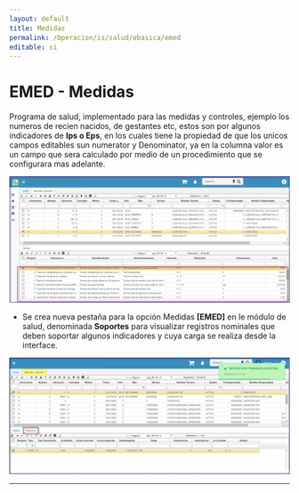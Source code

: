 ```yaml
---
layout: default  
title: Medidas  
permalink: /Operacion/is/salud/ebasica/emed  
editable: si  
---  
```


# EMED -  Medidas  

Programa de salud, implementado para las medidas y controles,  ejemplo los numeros de recien nacidos, de gestantes etc, estos son por algunos indicadores de **Ips o Eps**, en los cuales tiene la propiedad de que los unicos campos editables sun numerator y Denominator, ya en la columna valor es un campo que sera calculado por medio de un procedimiento que se configurara mas adelante.    

![](emed1.png)  

* Se crea nueva pestaña para la opción Medidas **[EMED]** en le módulo de salud, denominada **Soportes** para visualizar registros nominales que deben soportar algunos indicadores y cuya carga se realiza desde la interface.  



![](emed2.png)  

*****





